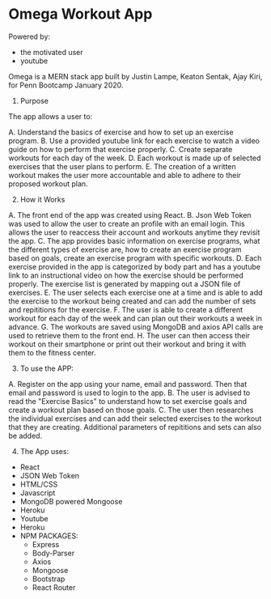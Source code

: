 # Omega Workout App

Powered by: 
- the motivated user 
- youtube

Omega is a MERN stack app built by 
Justin Lampe, Keaton Sentak, Ajay Kiri, for Penn Bootcamp January 2020. 

1. Purpose

The app allows a user to:

A. Understand the basics of exercise and how to set up an exercise program. 
B. Use a provided youtube link for each exercise to watch a video guide on how to perform that exercise properly. 
C. Create separate workouts for each day of the week. 
D. Each workout is made up of selected exercises that the user plans to perform. 
E. The creation of a written workout makes the user more accountable and able to adhere to their proposed workout plan. 

2. How it Works 

A. The front end of the app was created using React. 
B. Json Web Token was used to allow the user to create an profile with an email login. This allows the user to reaccess their account and workouts anytime they revisit the app. 
C. The app provides basic information on exercise programs, what the different types of exercise are, how to create an exercise program based on goals, create an exercise program with specific workouts. 
D. Each exercise provided in the app is categorized by body part and has a youtube link to an instructional video on how the exercise should be performed properly. The exercise list is generated by mapping out a JSON file of exercises.
E. The user selects each exercise one at a time and is able to add the exercise to the workout being created and can add the number of sets and repititions for the exercise.
F. The user is able to create a different workout for each day of the week and can plan out their workouts a week in advance. 
G. The workouts are saved using MongoDB and axios API calls are used to retrieve them to the front end. 
H. The user can then access their workout on their smartphone or print out their workout and bring it with them to the fitness center. 

3. To use the APP: 

A. Register on the app using your name, email and password. Then that email and password is used to login to the app. 
B. The user is advised to read the "Exercise Basics" to understand how to set exercise goals and create a workout plan based on those goals. 
C. The user then researches the individual exercises and can add their selected exercises to the workout that they are creating. Additional parameters of repititions and sets can also be added.  

4. The App uses: 
- React
- JSON Web Token
- HTML/CSS
- Javascript
- MongoDB powered Mongoose
- Heroku 
- Youtube 
- Heroku 
- NPM PACKAGES:
    - Express 
    - Body-Parser  
    - Axios 
    - Mongoose
    - Bootstrap
    - React Router